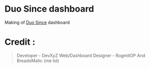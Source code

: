 
# Duo Since dashboard

Making of [Duo Since](https://duosince.netlify.app) dashboard

# Credit :

> Developer - DevXyZ
> Web/Dashboard Designer - RogmitOP And BreadoMatic (me lol)

